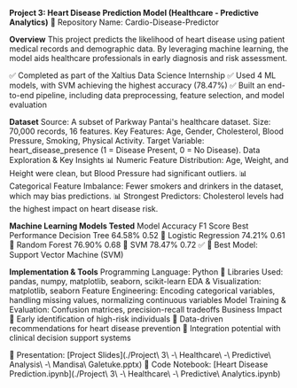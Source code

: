 **Project 3: Heart Disease Prediction Model (Healthcare - Predictive Analytics)**
📌 Repository Name: Cardio-Disease-Predictor

**Overview**
This project predicts the likelihood of heart disease using patient medical records and demographic data. By leveraging machine learning, the model aids healthcare professionals in early diagnosis and risk assessment.

✅ Completed as part of the Xaltius Data Science Internship
✅ Used 4 ML models, with SVM achieving the highest accuracy (78.47%)
✅ Built an end-to-end pipeline, including data preprocessing, feature selection, and model evaluation

**Dataset**
Source: A subset of Parkway Pantai's healthcare dataset.
Size: 70,000 records, 16 features.
Key Features: Age, Gender, Cholesterol, Blood Pressure, Smoking, Physical Activity.
Target Variable: heart_disease_presence (1 = Disease Present, 0 = No Disease).
Data Exploration & Key Insights
📊 Numeric Feature Distribution: Age, Weight, and Height were clean, but Blood Pressure had significant outliers.
📊 Categorical Feature Imbalance: Fewer smokers and drinkers in the dataset, which may bias predictions.
📊 Strongest Predictors: Cholesterol levels had the highest impact on heart disease risk.

**Machine Learning Models Tested**
Model	Accuracy	F1 Score	Best Performance
Decision Tree	64.58%	0.52	🚫
Logistic Regression	74.21%	0.61	🚫
Random Forest	76.90%	0.68	🚫
SVM	78.47%	0.72	✅
🔹 Best Model: Support Vector Machine (SVM)

**Implementation & Tools**
Programming Language: Python 🐍
Libraries Used: pandas, numpy, matplotlib, seaborn, scikit-learn
EDA & Visualization: matplotlib, seaborn
Feature Engineering: Encoding categorical variables, handling missing values, normalizing continuous variables
Model Training & Evaluation: Confusion matrices, precision-recall tradeoffs
Business Impact
📌 Early identification of high-risk individuals
📌 Data-driven recommendations for heart disease prevention
📌 Integration potential with clinical decision support systems

📄 Presentation: [Project Slides](./Project\ 3\ -\ Healthcare\ -\ Predictive\ Analysis\ -\ Mandisa\ Galetuke.pptx)
📂 Code Notebook: [Heart Disease Prediction.ipynb](./Project\ 3\ -\ Healthcare\ -\ Predictive\ Analytics.ipynb)
